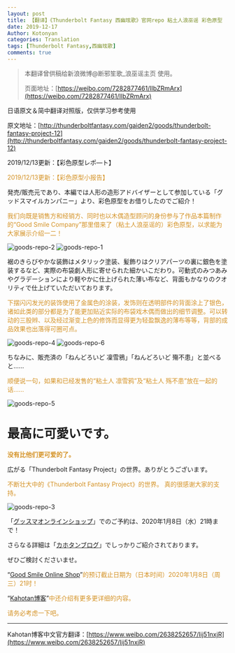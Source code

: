 ```yaml
---
layout: post
title: 【翻译】《Thunderbolt Fantasy 西幽玹歌》官网repo 粘土人浪巫谣 彩色原型
date: 2019-12-17
Author: Kotonyan
categories: Translation
tags: [Thunderbolt Fantasy,西幽玹歌]
comments: true
---
```


>本翻译曾供稿给新浪微博@断邪笙歌_浪巫谣主页 使用。
>
>页面地址：[https://weibo.com/7282877461/IlbZRmArx](https://weibo.com/7282877461/IlbZRmArx)

日语原文＆简中翻译对照版，仅供学习参考使用

原文地址：[http://thunderboltfantasy.com/gaiden2/goods/thunderbolt-fantasy-project-12](http://thunderboltfantasy.com/gaiden2/goods/thunderbolt-fantasy-project-12)

2019/12/13更新：【彩色原型レポ―ト】

<font color="#d49225">2019/12/13更新：【彩色原型小报告】</font>

発売/販売元であり、本編では人形の造形アドバイザーとして参加している「グッドスマイルカンパニー」より、彩色原型をお借りしたのでご紹介！

<font color="#d49225">我们向既是销售方和经销方、同时也以木偶造型顾问的身份参与了作品本篇制作的“Good Smile Company”那里借来了（粘土人浪巫谣的）彩色原型，以求能为大家展示介绍一二！</font>

![goods-repo-2](https://r.sinaimg.cn/large/article/652d8a211f16bf5ed2b264956ddac4f7)
![goods-repo-1](https://r.sinaimg.cn/large/article/d82b321d8ff748be50ecb1c82305f74b)

裾のきらびやかな装飾はメタリック塗装、髪飾りはクリアパーツの裏に銀色を塗装するなど、実際の布袋劇人形に寄せられた細かいこだわり。可動式のみつあみやグラデーションにより軽やかに仕上げられた薄い布など、背面もかなりのクオリティで仕上げていただいております。

<font color="#d49225">下摆闪闪发光的装饰使用了金属色的涂装，发饰则在透明部件的背面涂上了银色，诸如此类的部分都是为了能更加贴近实际的布袋戏木偶而做出的细节调整。可以转动的三股辫、以及经过渐变上色的修饰而显得更为轻盈飘逸的薄布等等，背部的成品效果也出落得可圈可点。</font>

![goods-repo-4](https://r.sinaimg.cn/large/article/9c74ac8222980c9018593298c7300324)
![goods-repo-6](https://r.sinaimg.cn/large/article/a56d7778d01eafe2c1abbbc40a03c61d)

ちなみに、販売済の「ねんどろいど 凜雪鴉」「ねんどろいど 殤不患」と並べると……

<font color="#d49225">顺便说一句，如果和已经发售的“粘土人 凛雪鸦”及“粘土人 殇不患”放在一起的话……</font>

![goods-repo-5](https://r.sinaimg.cn/large/article/c4215aadf4795298452f4675ed014d2b)

<h1>最高に可愛いです。</h1>

<b><font color="#d49225">没有比他们更可爱的了。</font></b>

広がる「Thunderbolt Fantasy Project」の世界。ありがとうございます。

<font color="#d49225">不断壮大中的《Thunderbolt Fantasy Project》的世界。 真的很感谢大家的支持。</font>

![goods-repo-3](https://r.sinaimg.cn/large/article/dad46080dbe6596c79023ad50d4607d1)

「[グッスマオンラインショップ](https://goodsmileshop.com/ja/%e3%82%ab%e3%83%86%e3%82%b4%e3%83%aa%e3%83%bc%e3%83%ab%e3%83%bc%e3%83%88/%e3%81%ad%e3%82%93%e3%81%a9%e3%82%8d%e3%81%84%e3%81%a9/%e3%81%ad%e3%82%93%e3%81%a9%e3%82%8d%e3%81%84%e3%81%a9-%e6%b5%aa%e5%b7%ab%e8%ac%a0/p/GSC_JP_00147)」でのご予約は、2020年1月8日（水）21時まで！

さらなる詳細は「[カホタンブログ](https://ameblo.jp/gsc-mikatan/entry-12549369841.html)」でしっかりご紹介されております。

ぜひご検討くださいませ。

“[Good Smile Online Shop](https://goodsmileshop.com/ja/%e3%82%ab%e3%83%86%e3%82%b4%e3%83%aa%e3%83%bc%e3%83%ab%e3%83%bc%e3%83%88/%e3%81%ad%e3%82%93%e3%81%a9%e3%82%8d%e3%81%84%e3%81%a9/%e3%81%ad%e3%82%93%e3%81%a9%e3%82%8d%e3%81%84%e3%81%a9-%e6%b5%aa%e5%b7%ab%e8%ac%a0/p/GSC_JP_00147)”<font color="#d49225">的预订截止日期为（日本时间）2020年1月8日（周三）21时！</font>

“[Kahotan博客](https://ameblo.jp/gsc-mikatan/entry-12549369841.html)”<font color="#d49225">中还介绍有更多更详细的内容。</font>

<font color="#d49225">请务必考虑一下吧。</font>

---

Kahotan博客中文官方翻译：[https://www.weibo.com/2638252657/Iij51nxjR](https://www.weibo.com/2638252657/Iij51nxjR)
<br>
<br>
